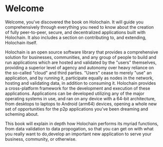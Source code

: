 # Welcome

Welcome, you've discovered the book on Holochain. It will guide you comprehensively through everything you need to know about the creation of fully peer-to-peer, secure, and decentralized applications built with Holochain. It also includes a section on contributing to, and extending, Holochain itself.

Holochain is an open source software library that provides a comprehensive solution for businesses, communities, and any group of people to build and run applications which are hosted and validated by the "users" themselves, providing a superior level of agency and autonomy over heavy reliance on the so-called "cloud" and third parties. "Users" cease to merely "use" an application, and by running it, participate equally as nodes in the network, hosting and validating data, in addition to consuming it. Holochain provides a cross-platform framework for the development and execution of these applications. Applications can be developed utilizing any of the major operating systems in use, and ran on any device with a 64-bit architecture, from desktops to laptops to Android (arm64) devices, opening a whole new set of opportunities for the p2p applications you've been dreaming and scheming about. 

This book will explain in depth how Holochain performs its myriad functions, from data validation to data propogation, so that you can get on with what you really want to do,develop an important new application to serve your business, community, or otherwise.


